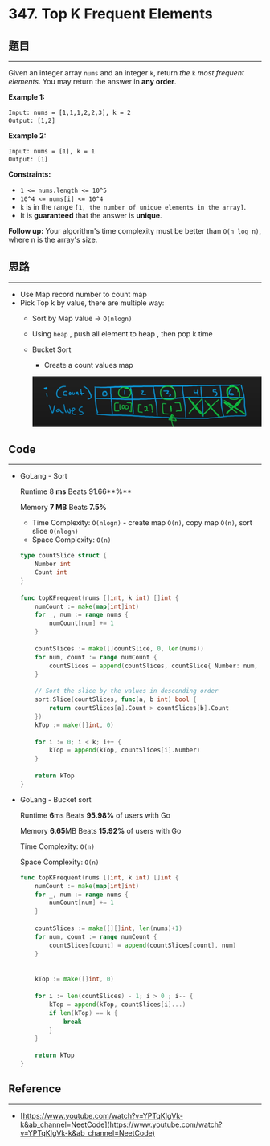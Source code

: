 # 347. Top K Frequent Elements

## 題目

---

Given an integer array `nums` and an integer `k`, return *the* `k` *most frequent elements*. You may return the answer in **any order**.

**Example 1:**

```
Input: nums = [1,1,1,2,2,3], k = 2
Output: [1,2]

```

**Example 2:**

```
Input: nums = [1], k = 1
Output: [1]

```

**Constraints:**

- `1 <= nums.length <= 10^5`
- `10^4 <= nums[i] <= 10^4`
- `k` is in the range `[1, the number of unique elements in the array]`.
- It is **guaranteed** that the answer is **unique**.

**Follow up:** Your algorithm's time complexity must be better than `O(n log n)`, where n is the array's size.

## 思路

---

- Use Map record number to count map
- Pick Top k by value, there are multiple way:
    - Sort by Map  value  → `O(nlogn)`
    - Using `heap`  , push all element to heap , then pop k time
    - Bucket Sort
        - Create a count values map
        
        ![00](../Images/347.Top-K-Frequent-Elements/00.png)
        

## Code

---

- GoLang - Sort
    
    Runtime 8 **ms** Beats 91.66**%**
    
    Memory **7 MB** Beats **7.5%**
    
    - Time Complexity: `O(nlogn)`  -  create map `O(n)`, copy map `O(n)`, sort slice `O(nlogn)`
    - Space Complexity: `O(n)`
    
    ```go
    type countSlice struct {
        Number int
        Count int
    }
    
    func topKFrequent(nums []int, k int) []int {
        numCount := make(map[int]int)
        for _, num := range nums {
            numCount[num] += 1
        }
        
        countSlices := make([]countSlice, 0, len(nums))
        for num, count := range numCount {
            countSlices = append(countSlices, countSlice{ Number: num, Count: count})
        }
    
        // Sort the slice by the values in descending order
        sort.Slice(countSlices, func(a, b int) bool {
            return countSlices[a].Count > countSlices[b].Count
        })
        kTop := make([]int, 0)
    
        for i := 0; i < k; i++ {
            kTop = append(kTop, countSlices[i].Number)
        }
    
        return kTop
    }
    ```
    
- GoLang - Bucket sort
    
    Runtime **6**ms Beats **95.98%**  of users with Go
    
    Memory **6.65**MB Beats **15.92%** of users with Go
    
    Time Complexity: `O(n)`
    
    Space Complexity: `O(n)`
    
    ```go
    func topKFrequent(nums []int, k int) []int {
        numCount := make(map[int]int)
        for _, num := range nums {
            numCount[num] += 1
        }
        
        countSlices := make([][]int, len(nums)+1)
        for num, count := range numCount {
            countSlices[count] = append(countSlices[count], num)
        }
        
    
        kTop := make([]int, 0)
    
        for i := len(countSlices) - 1; i > 0 ; i-- {
            kTop = append(kTop, countSlices[i]...)
            if len(kTop) == k {
                break
            }
        }
       
        return kTop
    }
    ```
    

## Reference

---

- [https://www.youtube.com/watch?v=YPTqKIgVk-k&ab_channel=NeetCode](https://www.youtube.com/watch?v=YPTqKIgVk-k&ab_channel=NeetCode)